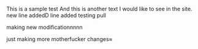 This is a sample test
And this is another text I would like to see in the site.
new line addedD
 line added
testing pull 

making new modificationnnnn

just making more motherfucker changes≈
